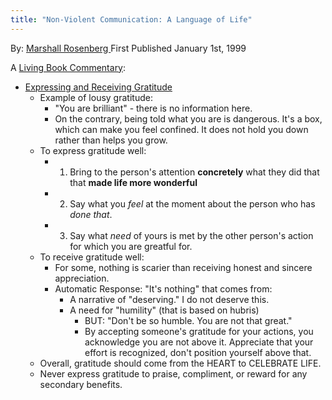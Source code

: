 ```yaml
---
title: "Non-Violent Communication: A Language of Life"
---
```

By: [Marshall Rosenberg ](https://www.goodreads.com/book/show/71730.Nonviolent_Communication)
First Published January 1st, 1999

A [Living Book Commentary](digital-garden/reading/Philosophy%20of%20Reading.md): 

- [Expressing and Receiving Gratitude](https://www.youtube.com/watch?v=DskpPwkE_yw)
	- Example of lousy gratitude:
		- "You are brilliant" - there is no information here. 
		- On the contrary, being told what you are is dangerous. It's a box, which can make you feel confined. It does not hold you down rather than helps you grow.  
	- To express gratitude well:
		- 1. Bring to the person's attention **concretely** what they did that that **made life more wonderful** 
		- 2. Say what you *feel* at the moment about the person who has *done that*. 
		- 3. Say what *need* of yours is met by the other person's action for which you are greatful for.  
	- To receive gratitude well:
		- For some, nothing is scarier than receiving honest and sincere appreciation.
		- Automatic Response: "It's nothing" that comes from:
			- A narrative of "deserving." I do not deserve this. 
			- A need for "humility" (that is based on hubris)
				- BUT: "Don't be so humble. You are not that great." 
				- By accepting someone's gratitude for your actions, you acknowledge you are not above it. Appreciate that your effort is recognized, don't position yourself above that.  
	- Overall, gratitude should come from the HEART to CELEBRATE LIFE. 
	- Never express gratitude to praise, compliment, or reward for any secondary benefits.